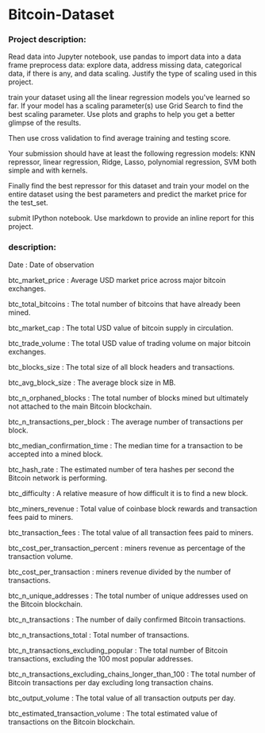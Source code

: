 # Bitcoin-Dataset

### Project description:

Read data into Jupyter notebook, use pandas to import data into a data frame
preprocess data: explore data, address missing data, categorical data, if there is any, and data scaling. Justify the type of scaling used in this project.

train your dataset using all the linear regression models you've learned so far. If your model has a scaling parameter(s) use Grid Search to find the best scaling parameter. Use plots and graphs to help you get a better glimpse of the results.

Then use cross validation to find average training and testing score.

Your submission should have at least the following regression models: KNN repressor, linear regression, Ridge, Lasso, polynomial regression, SVM both simple and with kernels.

Finally find the best repressor for this dataset and train your model on the entire dataset using the best parameters and predict the market price for the test_set.

submit IPython notebook. Use markdown to provide an inline report for this project.

### description:

Date : Date of observation

btc_market_price : Average USD market price across major bitcoin exchanges.

btc_total_bitcoins : The total number of bitcoins that have already been mined.

btc_market_cap : The total USD value of bitcoin supply in circulation.

btc_trade_volume : The total USD value of trading volume on major bitcoin exchanges.

btc_blocks_size : The total size of all block headers and transactions.

btc_avg_block_size : The average block size in MB.

btc_n_orphaned_blocks : The total number of blocks mined but ultimately not attached to the main Bitcoin blockchain.

btc_n_transactions_per_block : The average number of transactions per block.

btc_median_confirmation_time : The median time for a transaction to be accepted into a mined block.

btc_hash_rate : The estimated number of tera hashes per second the Bitcoin network is performing.

btc_difficulty : A relative measure of how difficult it is to find a new block.

btc_miners_revenue : Total value of coinbase block rewards and transaction fees paid to miners.

btc_transaction_fees : The total value of all transaction fees paid to miners.

btc_cost_per_transaction_percent : miners revenue as percentage of the transaction volume.

btc_cost_per_transaction : miners revenue divided by the number of transactions.

btc_n_unique_addresses : The total number of unique addresses used on the Bitcoin blockchain.

btc_n_transactions : The number of daily confirmed Bitcoin transactions.

btc_n_transactions_total : Total number of transactions.

btc_n_transactions_excluding_popular : The total number of Bitcoin transactions, excluding the 100 most popular addresses.

btc_n_transactions_excluding_chains_longer_than_100 : The total number of Bitcoin transactions per day excluding long transaction chains.

btc_output_volume : The total value of all transaction outputs per day.

btc_estimated_transaction_volume : The total estimated value of transactions on the Bitcoin blockchain.
